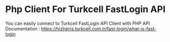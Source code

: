 # Php Client For Turkcell FastLogin API
You can easily connect to Turkcell FastLogin API Client with PHP
API Documentation : https://hizligiris.turkcell.com.tr/fast-login/what-is-fast-login
